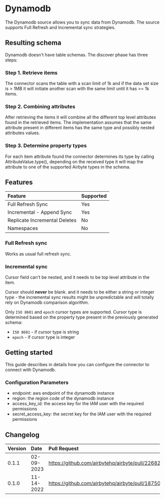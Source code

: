 # Dynamodb

The Dynamodb source allows you to sync data from Dynamodb. The source supports Full Refresh and Incremental sync strategies.

## Resulting schema

Dynamodb doesn't have table schemas. The discover phase has three steps:

### Step 1. Retrieve items

The connector scans the table with a scan limit of 1k and if the data set size is > 1MB it will initiate another
scan with the same limit until it has >= 1k items.

### Step 2. Combining attributes

After retrieving the items it will combine all the different top level attributes found in the retrieved items. The implementation
assumes that the same attribute present in different items has the same type and possibly nested attributes values.

### Step 3. Determine property types

For each item attribute found the connector determines its type by calling AttributeValue.type(), depending on the received type it will map the
attribute to one of the supported Airbyte types in the schema.

## Features

| Feature | Supported |
| :--- | :--- |
| Full Refresh Sync | Yes |
| Incremental - Append Sync | Yes |
| Replicate Incremental Deletes | No |
| Namespaces | No |

### Full Refresh sync

Works as usual full refresh sync.

### Incremental sync

Cursor field can't be nested, and it needs to be top level attribute in the item.

Cursor should **never** be blank. and it needs to be either a string or integer type - the incremental sync results might be unpredictable and will totally rely on Dynamodb comparison algorithm.

Only `ISO 8601` and `epoch` cursor types are supported. Cursor type is determined based on the property type present in the previously generated schema:

* `ISO 8601` - if cursor type is string
* `epoch` - if cursor type is integer

## Getting started

This guide describes in details how you can configure the connector to connect with Dynamodb.

### Сonfiguration Parameters

* endpoint: aws endpoint of the dynamodb instance
* region: the region code of the dynamodb instance
* access_key_id: the access key for the IAM user with the required permissions
* secret_access_key: the secret key for the IAM user with the required permissions


## Changelog

| Version | Date       | Pull Request | Subject         |
|:--------|:-----------|:-------------|:----------------|
| 0.1.1   | 02-09-2023 | https://github.com/airbytehq/airbyte/pull/22682             | Fix build     |
| 0.1.0   | 11-14-2022 | https://github.com/airbytehq/airbyte/pull/18750             | Initial version |

